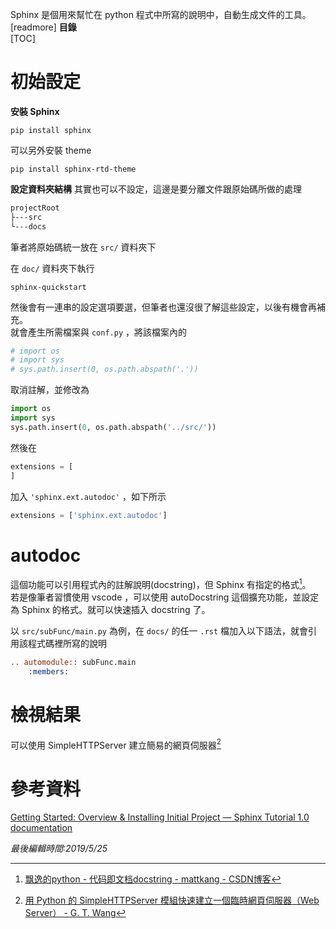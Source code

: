 Sphinx 是個用來幫忙在 python 程式中所寫的說明中，自動生成文件的工具。
[readmore]
**目錄**  
[TOC]
# 初始設定
**安裝 Sphinx**
```shell
pip install sphinx
```

可以另外安裝 theme
```shell
pip install sphinx-rtd-theme
```

**設定資料夾結構**
其實也可以不設定，這邊是要分離文件跟原始碼所做的處理
```txt
projectRoot
├---src
└---docs
```
筆者將原始碼統一放在 `src/` 資料夾下

在 `doc/` 資料夾下執行
```shell
sphinx-quickstart
```
然後會有一連串的設定選項要選，但筆者也還沒很了解這些設定，以後有機會再補充。  
就會產生所需檔案與 `conf.py` ，將該檔案內的
```python
# import os
# import sys
# sys.path.insert(0, os.path.abspath('.'))
```
取消註解，並修改為
```python
import os
import sys
sys.path.insert(0, os.path.abspath('../src/'))
```
然後在
```python
extensions = [
]
```
加入 `'sphinx.ext.autodoc'` ，如下所示
```python
extensions = ['sphinx.ext.autodoc']
```
# autodoc
這個功能可以引用程式內的註解說明(docstring)，但 Sphinx 有指定的格式[^1]。  
若是像筆者習慣使用 vscode ，可以使用 autoDocstring 這個擴充功能，並設定為 Sphinx 的格式。就可以快速插入 docstring 了。

以 `src/subFunc/main.py` 為例，在 `docs/` 的任一 `.rst` 檔加入以下語法，就會引用該程式碼裡所寫的說明
```rst
.. automodule:: subFunc.main
	:members:
```
# 檢視結果
可以使用 SimpleHTTPServer 建立簡易的網頁伺服器[^2]

# 參考資料
[Getting Started: Overview & Installing Initial Project — Sphinx Tutorial 1.0 documentation](https://sphinx-tutorial.readthedocs.io/start/)

[^1]:[飘逸的python - 代码即文档docstring - mattkang - CSDN博客](https://blog.csdn.net/handsomekang/article/details/46830083)

[^2]:[用 Python 的 SimpleHTTPServer 模組快速建立一個臨時網頁伺服器（Web Server） - G. T. Wang](https://blog.gtwang.org/web-development/python-simplehttpserver-web-server/)

*最後編輯時間:2019/5/25*

<!--tags:
docstring, python, Sphinx
-->
<!--stackedit_data:
eyJwcm9wZXJ0aWVzIjoidGFnczogJ2RvY3N0cmluZywgcHl0aG
9uLCBTcGhpbngnXG4iLCJoaXN0b3J5IjpbLTM2ODM4Mzc2NCw5
MDQ3NTE5MDcsLTg4MjMwMTE3LDU0OTgwNzM2OCwtNjc5NDE2Nz
k1LDE1OTExMjY5NTQsNzU4MDI4OTM1LC0xOTY3NTE2OTgsLTY4
MzExNDM3MiwxNTQxNjMyNTEyLC0yMTE4OTkzMzUxLC02ODA1OT
k4MTQsLTE4MjMwMzkwMTddfQ==
-->